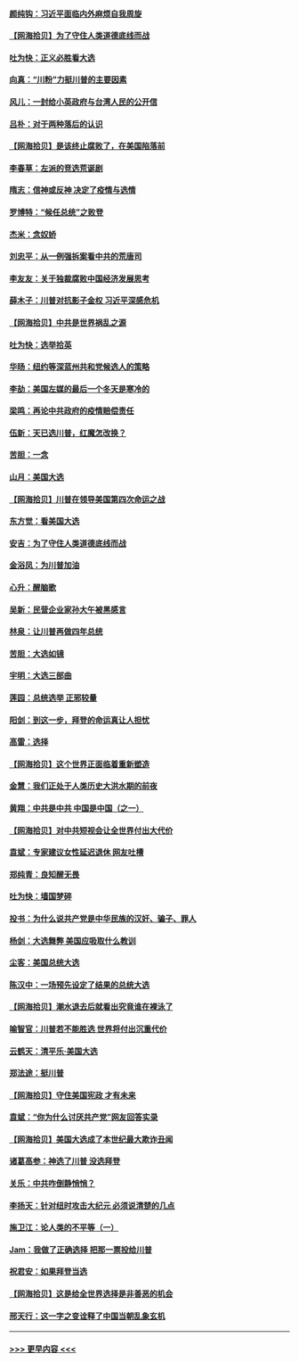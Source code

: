 #### [颜纯钩：习近平面临内外麻烦自我周旋](../pages/nsc993/n12563356.md?t=11210202) 
#### [【网海拾贝】为了守住人类道德底线而战](../pages/nsc993/n12562542.md?t=11210202) 
#### [吐为快：正义必胜看大选](../pages/nsc993/n12561967.md?t=11210202) 
#### [向真：“川粉”力挺川普的主要因素](../pages/nsc993/n12560774.md?t=11210202) 
#### [风儿：一封给小英政府与台湾人民的公开信](../pages/nsc993/n12560581.md?t=11210202) 
#### [吕朴：对于两种落后的认识](../pages/nsc993/n12560492.md?t=11210202) 
#### [【网海拾贝】是该终止腐败了，在美国陷落前](../pages/nsc993/n12559936.md?t=11210202) 
#### [李春草：左派的竞选荒诞剧](../pages/nsc993/n12558380.md?t=11210202) 
#### [隋志：信神或反神 决定了疫情与选情](../pages/nsc993/n12558255.md?t=11210202) 
#### [罗博特：“候任总统”之败登](../pages/nsc993/n12558189.md?t=11210202) 
#### [杰米：念奴娇](../pages/nsc993/n12558174.md?t=11210202) 
#### [刘忠平：从一例强拆案看中共的荒唐司](../pages/nsc993/n12558036.md?t=11210202) 
#### [李友友：关于独裁腐败中国经济发展思考](../pages/nsc993/n12558004.md?t=11210202) 
#### [薛木子：川普对抗影子金权 习近平深感危机](../pages/nsc993/n12557342.md?t=11210202) 
#### [【网海拾贝】中共是世界祸乱之源](../pages/nsc993/n12555353.md?t=11210202) 
#### [吐为快：选举拾英](../pages/nsc993/n12555041.md?t=11210202) 
#### [华旸：纽约等深蓝州共和党候选人的策略](../pages/nsc993/n12554309.md?t=11210202) 
#### [李劼：美国左媒的最后一个冬天是寒冷的](../pages/nsc993/n12552947.md?t=11210202) 
#### [梁鸣：再论中共政府的疫情赔偿责任](../pages/nsc993/n12553012.md?t=11210202) 
#### [伍新：天已选川普，红魔怎改换？](../pages/nsc993/n12552970.md?t=11210202) 
#### [苦胆：一念](../pages/nsc993/n12552957.md?t=11210202) 
#### [山月：美国大选](../pages/nsc993/n12552446.md?t=11210202) 
#### [【网海拾贝】川普在领导美国第四次命运之战](../pages/nsc993/n12551973.md?t=11210202) 
#### [东方觉：看美国大选](../pages/nsc993/n12551647.md?t=11210202) 
#### [安吉：为了守住人类道德底线而战](../pages/nsc993/n12551111.md?t=11210202) 
#### [金浴凤：为川普加油](../pages/nsc993/n12551085.md?t=11210202) 
#### [心升：醒脑歌](../pages/nsc993/n12550984.md?t=11210202) 
#### [吴新：民营企业家孙大午被黑感言](../pages/nsc993/n12550656.md?t=11210202) 
#### [林泉：让川普再做四年总统](../pages/nsc993/n12550640.md?t=11210202) 
#### [苦胆：大选如镜](../pages/nsc993/n12550630.md?t=11210202) 
#### [宇明：大选三部曲](../pages/nsc993/n12550603.md?t=11210202) 
#### [莲园：总统选举 正邪较量](../pages/nsc993/n12550594.md?t=11210202) 
#### [阳剑：到这一步，拜登的命运真让人担忧](../pages/nsc993/n12549093.md?t=11210202) 
#### [高雷：选择](../pages/nsc993/n12549087.md?t=11210202) 
#### [【网海拾贝】这个世界正面临着重新塑造](../pages/nsc993/n12548326.md?t=11210202) 
#### [金慧：我们正处于人类历史大洪水期的前夜](../pages/nsc993/n12547914.md?t=11210202) 
#### [黄翔：中共是中共 中国是中国（之一）](../pages/nsc993/n12547576.md?t=11210202) 
#### [【网海拾贝】对中共短视会让全世界付出大代价](../pages/nsc993/n12546043.md?t=11210202) 
#### [袁斌：专家建议女性延迟退休 网友吐槽](../pages/nsc993/n12545424.md?t=11210202) 
#### [郑纯青：良知醒无畏](../pages/nsc993/n12545394.md?t=11210202) 
#### [吐为快：墙国梦碎](../pages/nsc993/n12545309.md?t=11210202) 
#### [投书：为什么说共产党是中华民族的汉奸、骗子、罪人](../pages/nsc993/n12545089.md?t=11210202) 
#### [杨剑：大选舞弊 美国应吸取什么教训](../pages/nsc993/n12543937.md?t=11210202) 
#### [尘客：美国总统大选](../pages/nsc993/n12543828.md?t=11210202) 
#### [陈汉中：一场预先设定了结果的总统大选](../pages/nsc993/n12543564.md?t=11210202) 
#### [【网海拾贝】潮水退去后就看出究竟谁在裸泳了](../pages/nsc993/n12543321.md?t=11210202) 
#### [喻智官：川普若不能胜选 世界将付出沉重代价](../pages/nsc993/n12541352.md?t=11210202) 
#### [云鹤天：清平乐‧美国大选](../pages/nsc993/n12540916.md?t=11210202) 
#### [郑法途：挺川普](../pages/nsc993/n12540898.md?t=11210202) 
#### [【网海拾贝】守住美国宪政 才有未来](../pages/nsc993/n12540423.md?t=11210202) 
#### [袁斌：“你为什么讨厌共产党”网友回答实录](../pages/nsc993/n12540208.md?t=11210202) 
#### [【网海拾贝】美国大选成了本世纪最大欺诈丑闻](../pages/nsc993/n12538029.md?t=11210202) 
#### [诸葛高参：神选了川普 没选拜登](../pages/nsc993/n12537664.md?t=11210202) 
#### [关乐：中共咋倒静悄悄？](../pages/nsc993/n12537615.md?t=11210202) 
#### [李扬天：针对纽时攻击大纪元 必须说清楚的几点](../pages/nsc993/n12536001.md?t=11210202) 
#### [施卫江：论人类的不平等（一）](../pages/nsc993/n12535700.md?t=11210202) 
#### [Jam：我做了正确选择 把那一票投给川普](../pages/nsc993/n12535743.md?t=11210202) 
#### [祝君安：如果拜登当选](../pages/nsc993/n12535726.md?t=11210202) 
#### [【网海拾贝】这是给全世界选择是非善恶的机会](../pages/nsc993/n12535061.md?t=11210202) 
#### [邢天行：这一字之变诠释了中国当朝乱象玄机](../pages/nsc993/n12533446.md?t=11210202) 

----
#### [ >>> 更早内容 <<< ](../indexes/nsc993-earlier.md)
